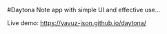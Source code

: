 #Daytona
Note app with simple UI and effective use...
  
Live demo: 
https://yavuz-json.github.io/daytona/

